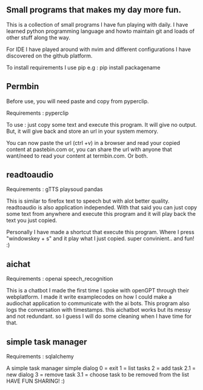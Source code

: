 ## Small programs that makes my day more fun. 

This is a collection of small programs I have fun playing with daily.
I have learned python programming language and howto maintain git and 
loads of other stuff along the way. 

For IDE I have played around with nvim and different configurations I 
have discovered on the github platform.



To install requirements I use pip 
e.g : pip install packagename

##  Permbin
Before use, you will need paste and copy from pyperclip.

Requirements : 
 pyperclip
    
To use : 
  just copy some text and execute this program.
  It will give no output. But, 
  it will give back and store an url in your system memory.
  
  You can now paste the url (ctrl +v) in a browser and read your copied content at pastebin.com or,
  you can share the url with anyone that want/need to read your content at termbin.com. 
  Or both.



##  readtoaudio
Requirements : 
 gTTS
 playsoud
 pandas 

 This is similar to firefox text to speech but with alot better 
 quality. readtoaudio is also application independed. With that said
 you can just copy some text from anywhere and execute this program
 and it will play back the text you just copied.
 
 Personally I have made a shortcut that execute this program.
 Where I press "windowskey + s" and it play what I just copied. 
 super convinient.. and fun! :) 


## aichat
Requirements : 
openai
speech_recognition

 This is a chatbot I made the first time I spoke with openGPT through their webplatform. 
 I made it write examplecodes on how I could make a audiochat application to communicate 
 with the ai bots. This program also logs the conversation with timestamps.
 this aichatbot works but its messy and not redundant. so I guess I will do some cleaning
 when I have time for that. 

## simple task manager
Requirements : 
sqlalchemy

A simple task manager
simple dialog
0 = exit
1 = list tasks
2 = add task
    2.1 = new dialog
3 = remove task
    3.1 = choose task to be removed from the list
HAVE FUN SHARING! :) 
